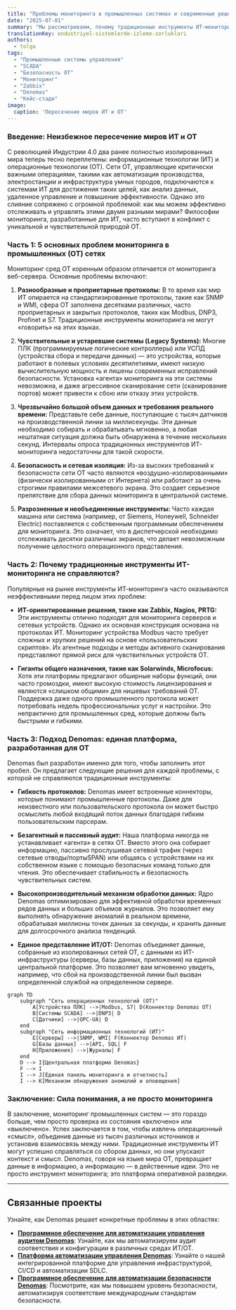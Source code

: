 ```yaml
---
title: "Проблемы мониторинга в промышленных системах и современные решения"
date: "2025-07-01"
summary: "Мы рассматриваем, почему традиционные инструменты ИТ-мониторинга, такие как Zabbix и PRTG, не справляются с уникальными проблемами протоколов, безопасности и объемов данных в промышленных (OT) сетях, и как платформа автоматизации, ориентированная на OT, такая как Denomas, заполняет этот пробел."
translationKey: endustriyel-sistemlerde-izleme-zorluklari
authors:
  - tolga
tags:
  - "Промышленные системы управления"
  - "SCADA"
  - "Безопасность OT"
  - "Мониторинг"
  - "Zabbix"
  - "Denomas"
  - "Кейс-стади"
image:
  caption: 'Пересечение миров ИТ и ОТ'
---
```


### Введение: Неизбежное пересечение миров ИТ и ОТ

С революцией Индустрии 4.0 два ранее полностью изолированных мира теперь тесно переплетены: информационные технологии (ИТ) и операционные технологии (ОТ). Сети ОТ, управляющие критически важными операциями, такими как автоматизация производства, электростанции и инфраструктура умных городов, подключаются к системам ИТ для достижения таких целей, как анализ данных, удаленное управление и повышение эффективности. Однако это слияние сопряжено с огромной проблемой: как мы можем эффективно отслеживать и управлять этими двумя разными мирами? Философии мониторинга, разработанные для ИТ, часто вступают в конфликт с уникальной и чувствительной природой ОТ.

### Часть 1: 5 основных проблем мониторинга в промышленных (ОТ) сетях

Мониторинг сред ОТ коренным образом отличается от мониторинга веб-сервера. Основные проблемы включают:

1.  **Разнообразные и проприетарные протоколы:** В то время как мир ИТ опирается на стандартизированные протоколы, такие как SNMP и WMI, сфера ОТ заполнена десятками различных, часто проприетарных и закрытых протоколов, таких как Modbus, DNP3, Profinet и S7. Традиционные инструменты мониторинга не могут «говорить» на этих языках.

2.  **Чувствительные и устаревшие системы (Legacy Systems):** Многие ПЛК (программируемые логические контроллеры) или УСПД (устройства сбора и передачи данных) — это устройства, которые работают в полевых условиях десятилетиями, имеют низкую вычислительную мощность и лишены современных исправлений безопасности. Установка «агента» мониторинга на эти системы невозможна, и даже агрессивное сканирование сети (сканирование портов) может привести к сбою или отказу этих устройств.

3.  **Чрезвычайно большой объем данных и требования реального времени:** Представьте себе данные, поступающие с тысяч датчиков на производственной линии за миллисекунды. Эти данные необходимо собирать и обрабатывать мгновенно, а любая нештатная ситуация должна быть обнаружена в течение нескольких секунд. Интервалы опроса традиционных инструментов ИТ-мониторинга недостаточны для такой скорости.

4.  **Безопасность и сетевая изоляция:** Из-за высоких требований к безопасности сети ОТ часто являются «воздушно-изолированными» (физически изолированными от Интернета) или работают за очень строгими правилами межсетевого экрана. Это создает серьезное препятствие для сбора данных мониторинга в центральной системе.

5.  **Разрозненные и необъединенные инструменты:** Часто каждая машина или система (например, от Siemens, Honeywell, Schneider Electric) поставляется с собственным программным обеспечением для мониторинга. Это означает, что в диспетчерской необходимо отслеживать десятки различных экранов, что делает невозможным получение целостного операционного представления.

### Часть 2: Почему традиционные инструменты ИТ-мониторинга не справляются?

Популярные на рынке инструменты ИТ-мониторинга часто оказываются неэффективными перед лицом этих проблем:

*   **ИТ-ориентированные решения, такие как Zabbix, Nagios, PRTG:** Эти инструменты отлично подходят для мониторинга серверов и сетевых устройств. Однако их основная конструкция основана на протоколах ИТ. Мониторинг устройства Modbus часто требует сложных и хрупких решений на основе «пользовательских скриптов». Их агентные подходы и методы активного сканирования представляют прямой риск для чувствительных устройств ОТ.

*   **Гиганты общего назначения, такие как Solarwinds, Microfocus:** Хотя эти платформы предлагают обширные наборы функций, они часто громоздки, имеют высокую стоимость лицензирования и являются «слишком общими» для нишевых требований ОТ. Поддержка даже одного промышленного протокола может потребовать недель профессиональных услуг и настройки. Это непрактично для промышленных сред, которые должны быть быстрыми и гибкими.

### Часть 3: Подход Denomas: единая платформа, разработанная для ОТ

Denomas был разработан именно для того, чтобы заполнить этот пробел. Он предлагает следующие решения для каждой проблемы, с которой не справляются традиционные инструменты:

*   **Гибкость протоколов:** Denomas имеет встроенные коннекторы, которые понимают промышленные протоколы. Даже для неизвестного или пользовательского протокола он может быстро осмыслить любой входящий поток данных благодаря гибким пользовательским парсерам.

*   **Безагентный и пассивный аудит:** Наша платформа никогда не устанавливает «агента» в сетях ОТ. Вместо этого она собирает информацию, пассивно прослушивая сетевой трафик (через сетевые отводы/портыSPAN) или общаясь с устройствами на их собственном языке с помощью безопасных команд только для чтения. Это обеспечивает стабильность и безопасность чувствительных систем.

*   **Высокопроизводительный механизм обработки данных:** Ядро Denomas оптимизировано для эффективной обработки временных рядов данных и больших объемов журналов. Это позволяет ему выполнять обнаружение аномалий в реальном времени, обрабатывая миллионы точек данных за секунды, и хранить данные для долгосрочного анализа тенденций.

*   **Единое представление ИТ/ОТ:** Denomas объединяет данные, собранные из изолированных сетей ОТ, с данными из ИТ-инфраструктуры (серверы, базы данных, приложения) на единой центральной платформе. Это позволяет вам мгновенно увидеть, например, что сбой на производственной линии был вызван определенной службой на определенном сервере.

```mermaid
graph TD
    subgraph "Сеть операционных технологий (ОТ)"
        A[Устройства ПЛК] -->|Modbus, S7| D(Коннектор Denomas OT)
        B[Системы SCADA] -->|DNP3| D
        C[Датчики] -->|OPC-UA| D
    end
    subgraph "Сеть информационных технологий (ИТ)"
        E[Серверы] -->|SNMP, WMI| F(Коннектор Denomas ИТ)
        G[Базы данных] -->|API, SQL| F
        H[Приложения] -->|Журналы| F
    end
    D --> I{Центральная платформа Denomas}
    F --> I
    I --> J[Единая панель мониторинга и отчетность]
    I --> K[Механизм обнаружения аномалий и оповещения]
```

### Заключение: Сила понимания, а не просто мониторинга

В заключение, мониторинг промышленных систем — это гораздо больше, чем просто проверка их состояния «включено» или «выключено». Успех заключается в том, чтобы извлечь операционный «смысл», объединив данные из тысяч различных источников и установив взаимосвязь между ними. Традиционные инструменты ИТ могут успешно справляться со сбором данных, но они упускают контекст и смысл. Denomas, говоря на языке мира ОТ, превращает данные в информацию, а информацию — в действенные идеи. Это не просто инструмент мониторинга; это платформа оперативной разведки.

---

## Связанные проекты

Узнайте, как Denomas решает конкретные проблемы в этих областях:

*   **[Программное обеспечение для автоматизации управления аудитом Denomas](/project/denomas-avtomatizatsiya-audita/)**: Узнайте, как мы автоматизируем аудит соответствия и конфигурации в различных средах ИТ/ОТ.
*   **[Платформа автоматизации управления Denomas](/project/denomas-avtomatizatsiya-upravleniya/)**: Узнайте о нашей интегрированной платформе для управления инфраструктурой, CI/CD и автоматизации SDLC.
*   **[Программное обеспечение для автоматизации безопасности Denomas](/project/denomas-avtomatizatsiya-bezopasnosti/)**: Посмотрите, как мы повышаем уровень безопасности, автоматизируя соответствие международным стандартам безопасности.
